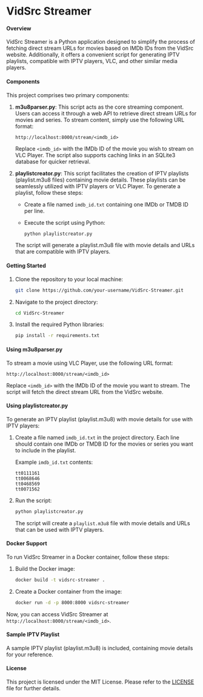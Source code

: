 # VidSrc Streamer

#### Overview

VidSrc Streamer is a Python application designed to simplify the process of fetching direct stream URLs for movies based on IMDb IDs from the VidSrc website. Additionally, it offers a convenient script for generating IPTV playlists, compatible with IPTV players, VLC, and other similar media players.

#### Components

This project comprises two primary components:

1. **m3u8parser.py**: This script acts as the core streaming component. Users can access it through a web API to retrieve direct stream URLs for movies and series. To stream content, simply use the following URL format:

   ```
   http://localhost:8000/stream/<imdb_id>
   ```

   Replace `<imdb_id>` with the IMDb ID of the movie you wish to stream on VLC Player. The script also supports caching links in an SQLite3 database for quicker retrieval.

2. **playlistcreator.py**: This script facilitates the creation of IPTV playlists (playlist.m3u8 files) containing movie details. These playlists can be seamlessly utilized with IPTV players or VLC Player. To generate a playlist, follow these steps:

   - Create a file named `imdb_id.txt` containing one IMDb or TMDB ID per line.
   - Execute the script using Python:

     ```bash
     python playlistcreator.py
     ```

   The script will generate a playlist.m3u8 file with movie details and URLs that are compatible with IPTV players.

#### Getting Started

1. Clone the repository to your local machine:

   ```bash
   git clone https://github.com/your-username/VidSrc-Streamer.git
   ```

2. Navigate to the project directory:

   ```bash
   cd VidSrc-Streamer
   ```

3. Install the required Python libraries:

   ```bash
   pip install -r requirements.txt
   ```

#### Using m3u8parser.py

To stream a movie using VLC Player, use the following URL format:

```
http://localhost:8000/stream/<imdb_id>
```

Replace `<imdb_id>` with the IMDb ID of the movie you want to stream. The script will fetch the direct stream URL from the VidSrc website.

#### Using playlistcreator.py

To generate an IPTV playlist (playlist.m3u8) with movie details for use with IPTV players:

1. Create a file named `imdb_id.txt` in the project directory. Each line should contain one IMDb or TMDB ID for the movies or series you want to include in the playlist.

   Example `imdb_id.txt` contents:

   ```
   tt0111161
   tt0068646
   tt0468569
   tt0071562
   ```

2. Run the script:

   ```bash
   python playlistcreator.py
   ```

   The script will create a `playlist.m3u8` file with movie details and URLs that can be used with IPTV players.

#### Docker Support

To run VidSrc Streamer in a Docker container, follow these steps:

1. Build the Docker image:

   ```bash
   docker build -t vidsrc-streamer .
   ```

2. Create a Docker container from the image:

   ```bash
   docker run -d -p 8000:8000 vidsrc-streamer
   ```

Now, you can access VidSrc Streamer at `http://localhost:8000/stream/<imdb_id>`.

#### Sample IPTV Playlist

A sample IPTV playlist (playlist.m3u8) is included, containing movie details for your reference.

#### License

This project is licensed under the MIT License. Please refer to the [LICENSE](LICENSE) file for further details.